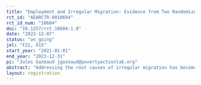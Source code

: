 ```yaml
---
title: "Employment and Irregular Migration: Evidence from Two Randomized Controlled Trials in Egypt"
rct_id: "AEARCTR-0010604"
rct_id_num: "10604"
doi: "10.1257/rct.10604-1.0"
date: "2022-12-07"
status: "on_going"
jel: "F22, O15"
start_year: "2021-01-01"
end_year: "2023-12-31"
pi: "Jules Gazeaud jgazeaud@povertyactionlab.org"
abstract: "Addressing the root causes of irregular migration has become a key policy priority in Europe. The EU Emergency Trust Fund for Africa (EUTF) was launched in 2015 with a budget of 5 billion euros to support projects aiming at deterring irregular migration flows from 26 origin countries. One of these projects is implemented by the Egyptian Micro, Small and Medium Enterprises Development Agency (MSMEDA) and targets unemployed youth in areas with the highest outflows of irregular migrants. We implement two randomized evaluations to assess whether (i) cash-for-work opportunities, and (ii) training and employment support have the intended effects on the direct beneficiaries and their relatives (household decision-maker, other household members, children, and friends). We assess impacts on people’s preferences and attitudes towards migration, irregular migration, as well as changes in their situation, aspirations, and expectations. "
layout: registration
---
```


